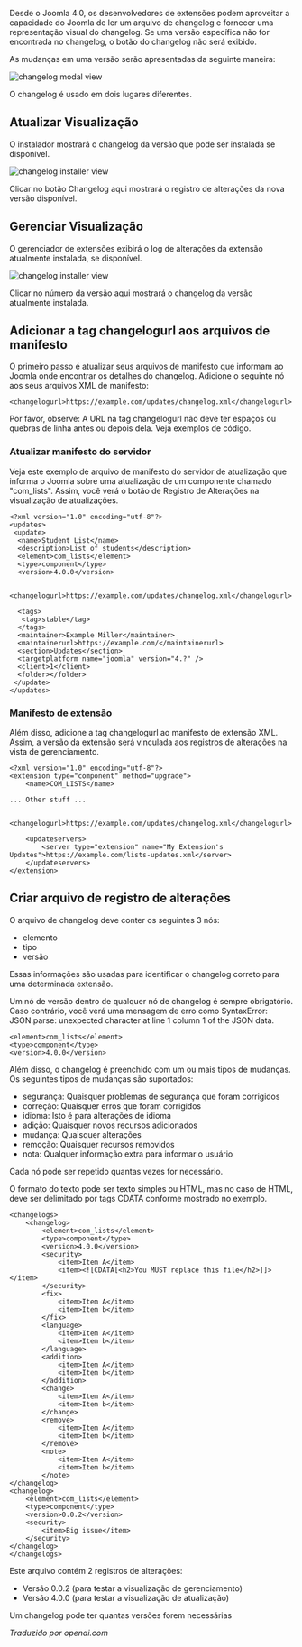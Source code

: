 <!-- Filename: Adding_changelog_to_your_manifest_file / Display title: Adicionando um Changelog -->

Desde o Joomla 4.0, os desenvolvedores de extensões podem aproveitar a capacidade do Joomla de ler um arquivo de changelog e fornecer uma representação visual do changelog. Se uma versão específica não for encontrada no changelog, o botão do changelog não será exibido.

As mudanças em uma versão serão apresentadas da seguinte maneira:

![changelog modal view](../../../en/images/developer-information/adding-changelog-example-1.png)

O changelog é usado em dois lugares diferentes.

## Atualizar Visualização

O instalador mostrará o changelog da versão que pode ser instalada se disponível.

![changelog installer view](../../../en/images/developer-information/adding-changelog-update-view.png)

Clicar no botão Changelog aqui mostrará o registro de alterações da nova versão disponível.

## Gerenciar Visualização

O gerenciador de extensões exibirá o log de alterações da extensão atualmente instalada, se disponível.

![changelog installer view](../../../en/images/developer-information/adding-changelog-extension-view.png)

Clicar no número da versão aqui mostrará o changelog da versão atualmente instalada.

## Adicionar a tag changelogurl aos arquivos de manifesto

O primeiro passo é atualizar seus arquivos de manifesto que informam ao Joomla onde encontrar os detalhes do changelog. Adicione o seguinte nó aos seus arquivos XML de manifesto:

```
<changelogurl>https://example.com/updates/changelog.xml</changelogurl>
```

Por favor, observe: A URL na tag changelogurl não deve ter espaços ou quebras de linha antes ou depois dela. Veja exemplos de código.

### Atualizar manifesto do servidor

Veja este exemplo de arquivo de manifesto do servidor de atualização que informa o Joomla sobre uma atualização de um componente chamado "com_lists". Assim, você verá o botão de Registro de Alterações na visualização de atualizações.

```
<?xml version="1.0" encoding="utf-8"?>
<updates>
 <update>
  <name>Student List</name>
  <description>List of students</description>
  <element>com_lists</element>
  <type>component</type>
  <version>4.0.0</version>

  <changelogurl>https://example.com/updates/changelog.xml</changelogurl>

  <tags>
   <tag>stable</tag>
  </tags>
  <maintainer>Example Miller</maintainer>
  <maintainerurl>https://example.com/</maintainerurl>
  <section>Updates</section>
  <targetplatform name="joomla" version="4.?" />
  <client>1</client>
  <folder></folder>
 </update>
</updates>
```

### Manifesto de extensão

Além disso, adicione a tag changelogurl ao manifesto de extensão XML. Assim, a versão da extensão será vinculada aos registros de alterações na vista de gerenciamento.

```
<?xml version="1.0" encoding="utf-8"?>
<extension type="component" method="upgrade">
    <name>COM_LISTS</name>

... Other stuff ...

    <changelogurl>https://example.com/updates/changelog.xml</changelogurl>

    <updateservers>
        <server type="extension" name="My Extension's Updates">https://example.com/lists-updates.xml</server>
    </updateservers>
</extension>
```

## Criar arquivo de registro de alterações

O arquivo de changelog deve conter os seguintes 3 nós:

* elemento
* tipo
* versão

Essas informações são usadas para identificar o changelog correto para uma determinada extensão.

Um nó de versão dentro de qualquer nó de changelog é sempre obrigatório. Caso contrário, você verá uma mensagem de erro como SyntaxError: JSON.parse: unexpected character at line 1 column 1 of the JSON data.

```
<element>com_lists</element>
<type>component</type>
<version>4.0.0</version>
```

Além disso, o changelog é preenchido com um ou mais tipos de mudanças. Os seguintes tipos de mudanças são suportados:

* segurança: Quaisquer problemas de segurança que foram corrigidos
* correção: Quaisquer erros que foram corrigidos
* idioma: Isto é para alterações de idioma
* adição: Quaisquer novos recursos adicionados
* mudança: Quaisquer alterações
* remoção: Quaisquer recursos removidos
* nota: Qualquer informação extra para informar o usuário

Cada nó pode ser repetido quantas vezes for necessário.

O formato do texto pode ser texto simples ou HTML, mas no caso de HTML, deve ser delimitado por tags CDATA conforme mostrado no exemplo.

```
<changelogs>
    <changelog>
        <element>com_lists</element>
        <type>component</type>
        <version>4.0.0</version>
        <security>
            <item>Item A</item>
            <item><![CDATA[<h2>You MUST replace this file</h2>]]></item>
        </security>
        <fix>
            <item>Item A</item>
            <item>Item b</item>
        </fix>
        <language>
            <item>Item A</item>
            <item>Item b</item>
        </language>
        <addition>
            <item>Item A</item>
            <item>Item b</item>
        </addition>
        <change>
            <item>Item A</item>
            <item>Item b</item>
        </change>
        <remove>
            <item>Item A</item>
            <item>Item b</item>
        </remove>
        <note>
            <item>Item A</item>
            <item>Item b</item>
        </note>
</changelog>
<changelog>
    <element>com_lists</element>
    <type>component</type>
    <version>0.0.2</version>
    <security>
        <item>Big issue</item>
    </security>
</changelog>
</changelogs>
```

Este arquivo contém 2 registros de alterações:

* Versão 0.0.2 (para testar a visualização de gerenciamento)
* Versão 4.0.0 (para testar a visualização de atualização)

Um changelog pode ter quantas versões forem necessárias

*Traduzido por openai.com*


